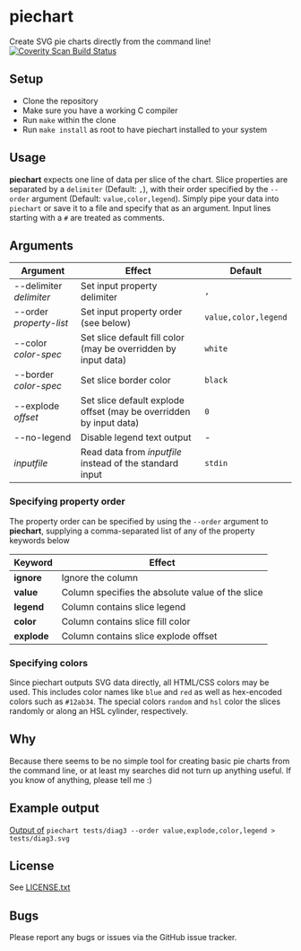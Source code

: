 # piechart
Create SVG pie charts directly from the command line!  
[![Coverity Scan Build Status](https://scan.coverity.com/projects/6382/badge.svg)](https://scan.coverity.com/projects/6382)

## Setup
* Clone the repository
* Make sure you have a working C compiler
* Run `make` within the clone
* Run `make install` as root to have piechart installed to your system

## Usage
**piechart** expects one line of data per slice of the chart. Slice properties are separated by a `delimiter`
(Default: `,`), with their order specified by the `--order` argument (Default: `value,color,legend`).
Simply pipe your data into `piechart` or save it to a file and specify that as an argument.
Input lines starting with a `#` are treated as comments.

## Arguments
Argument                | Effect                                                              | Default
------------------------|---------------------------------------------------------------------|-----------------
--delimiter *delimiter* | Set input property delimiter                                        | `,`
--order *property-list* | Set input property order (see below)                                | `value,color,legend`
--color *color-spec*    | Set slice default fill color (may be overridden by input data)      | `white`
--border *color-spec*   | Set slice border color                                              | `black`
--explode *offset*      | Set slice default explode offset (may be overridden by input data)  | `0`
--no-legend             | Disable legend text output                                          | -
*inputfile*             | Read data from *inputfile* instead of the standard input            | `stdin`

### Specifying property order
The property order can be specified by using the `--order` argument to **piechart**, supplying a comma-separated list
of any of the property keywords below

Keyword       | Effect
--------------|--------------------------------------------------------
**ignore**    | Ignore the column
**value**     | Column specifies the absolute value of the slice
**legend**    | Column contains slice legend
**color**     | Column contains slice fill color
**explode**   | Column contains slice explode offset

### Specifying colors
Since piechart outputs SVG data directly, all HTML/CSS colors may be used. This includes color names like 
`blue` and `red` as well as hex-encoded colors such as `#12ab34`. The special colors `random` and `hsl`
color the slices randomly or along an HSL cylinder, respectively.

## Why
Because there seems to be no simple tool for creating basic pie charts from the command line,
or at least my searches did not turn up anything useful. If you know of anything, please tell me :)

## Example output
[Output of](tests/diag3.svg) `piechart tests/diag3 --order value,explode,color,legend > tests/diag3.svg`

## License
See [LICENSE.txt](LICENSE.txt)

## Bugs
Please report any bugs or issues via the GitHub issue tracker.
